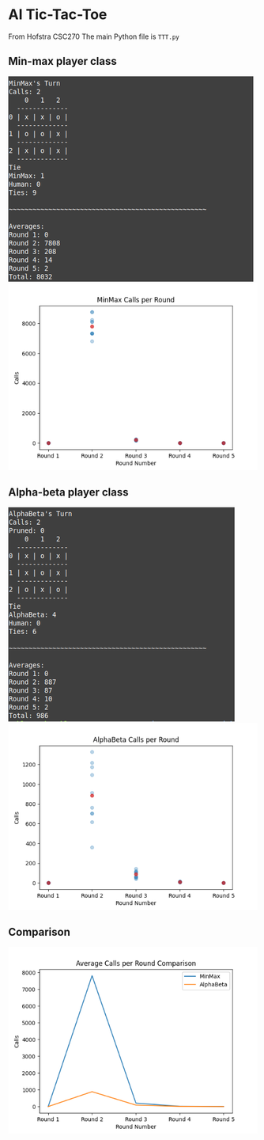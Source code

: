 # AI Tic-Tac-Toe
From Hofstra CSC270
The main Python file is `TTT.py`

## Min-max player class
![MinMax Stats](./minMaxStats.png)
![MinMax Plot](./MinMaxFig.png)

## Alpha-beta player class
![AlphaBeta Stats](./alphaBetaStats.png)
![AlphaBeta Plot](./AlphaBetaFig.png)

## Comparison
![Combined Plot](./combinedFig.png)
